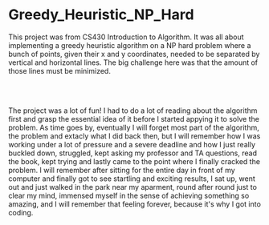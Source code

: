 # Greedy_Heuristic_NP_Hard
<p>This project was from CS430 Introduction to Algorithm. It was all about implementing a greedy heuristic algorithm on a NP hard problem where a bunch of points, given their x and y coordinates, needed to be separated by vertical and horizontal lines. The big challenge here was that the amount of those lines must be minimized.</p>
<br>
<br>
<p>The project was a lot of fun! I had to do a lot of reading about the algorithm first and grasp the essential idea of it before I started appying it to solve the problem. As time goes by, eventually I will forget most part of the algorithm, the problem and extacly what I did back then, but I will remember how I was working under a lot of pressure and a severe deadline and how I just really buckled down, struggled, kept asking my professor and TA questions, read the book, kept trying and lastly came to the point where I finally cracked the problem. I will remember after sitting for the entire day in front of my computer and finally got to see startling and exciting results, I sat up, went out and just walked in the park near my aparment, round after round just to clear my mind, immensed myself in the sense of achieving something so amazing, and I will remember that feeling forever, because it's why I got into coding.</p>
